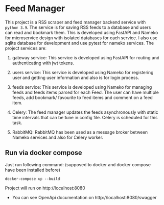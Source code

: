 # Feed Manager
This project is a RSS scraper and feed manager backend service with `python 3.9`. The service is for saving RSS feeds to a database and users can read and bookmark them.
This is developed using FastAPI and Nameko for microservice design with isolated databases for each service. I also use sqlite database for development and use pytest for nameko services.
The project services are:

1. gateway service:
    This service is developed using FastAPI for routing and authenticating with jwt tokens.
   
2. users service:
   This service is developed using Nameko for registering user and getting user information and also is for login process.
   
3. feeds service:
    This service is developed using Nameko for managing feeds and feeds items parsed for each Feed. The user can have multiple feeds, add bookmark/ favourite to feed items and comment on a feed item.
   
4. Celery:
    The feed manager updates the feeds asynchronously with static time intervals that can be tune in config file. Celery is scheduled for this task.

5. RabbitMQ:
    RabbitMQ has been used as a message broker between Nameko services and also for Celery worker. 
 

## Run via docker compose

Just run following command: (supposed to docker and docker compose have been installed before)
```shell script
docker-compose up --build
```
Project will run on http://localhost:8080

* You can see OpenApi documentation on http://localhost:8080/swagger
